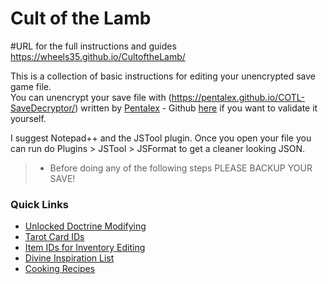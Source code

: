# Cult of the Lamb

#URL for the full instructions and guides https://wheels35.github.io/CultoftheLamb/

This is a collection of basic instructions for editing your unencrypted save game file.  
You can unencrypt your save file with (https://pentalex.github.io/COTL-SaveDecryptor/) written by [Pentalex](https://pentalex.github.io/) - Github [here](https://github.com/Pentalex/COTL-SaveDecryptor) if you want to validate it yourself.

I suggest Notepad++ and the JSTool plugin. Once you open your file you can run do Plugins > JSTool > JSFormat to get a cleaner looking JSON.
>* Before doing any of the following steps PLEASE BACKUP YOUR SAVE!

### Quick Links
- [Unlocked Doctrine Modifying](https://github.com/Wheels35/CultoftheLamb/blob/main/doctrine_numbers.md)
- [Tarot Card IDs](https://github.com/Wheels35/CultoftheLamb/blob/main/tarot_cards.md)
- [Item IDs for Inventory Editing](https://github.com/Wheels35/CultoftheLamb/blob/main/item_list.md)
- [Divine Inspiration List](https://github.com/Wheels35/CultoftheLamb/blob/main/DivineInspirationTree.md)
- [Cooking Recipes](https://github.com/Wheels35/CultoftheLamb/blob/main/cooking_recipes.md)
